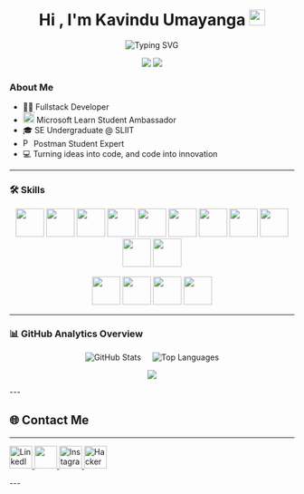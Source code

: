 <h1 align="center">Hi , I'm Kavindu Umayanga <img src="https://raw.githubusercontent.com/MartinHeinz/MartinHeinz/master/wave.gif" width="28px"/></h1>

<p align="center">
  <img src="https://readme-typing-svg.demolab.com?font=Fira+Code&pause=1000&color=1ae0ff&center=true&vCenter=true&width=435&lines=I'm+a+Full-Stack+Developer" alt="Typing SVG" />
</p>

<p align="center">
  <img src="https://img.shields.io/github/followers/kavinduumayanga?label=Follow&style=social" />
  <img src="https://img.shields.io/github/stars/kavinduumayanga?style=social" />
</p>


### About Me

- 👨‍💻 Fullstack Developer
- <img src="https://miro.medium.com/v2/resize:fit:1400/format:webp/1*fMCdGCokXoh8CECCD7j9Og.png" alt="Beta MLSA Badge" width="20"/> Microsoft Learn Student Ambassador 
- 🎓 SE Undergraduate @ SLIIT  
- <img src="https://cdn.iconscout.com/icon/free/png-512/free-postman-logo-icon-download-in-svg-png-gif-file-formats--technology-social-media-company-brand-vol-5-pack-logos-icons-2945092.png?f=webp&w=512" alt="Postman Logo" width="15"/> Postman Student Expert   
- 💻 Turning ideas into code, and code into innovation


---

### 🛠️ Skills

<p align="center">
  <img src="https://cdn.jsdelivr.net/gh/devicons/devicon/icons/html5/html5-original.svg" width="50" height="50"/>
  <img src="https://cdn.jsdelivr.net/gh/devicons/devicon/icons/css3/css3-original.svg" width="50" height="50"/>
  <img src="https://cdn.jsdelivr.net/gh/devicons/devicon/icons/javascript/javascript-original.svg" width="50" height="50"/>
  <img src="https://cdn.jsdelivr.net/gh/devicons/devicon/icons/typescript/typescript-original.svg" width="50" height="50"/>
  <img src="https://cdn.jsdelivr.net/gh/devicons/devicon/icons/react/react-original.svg" width="50" height="50"/>
  <img src="https://cdn.jsdelivr.net/gh/devicons/devicon/icons/nodejs/nodejs-original.svg" width="50" height="50"/>
  <img src="https://cdn.jsdelivr.net/gh/devicons/devicon/icons/express/express-original.svg" width="50" height="50"/>
  <img src="https://cdn.jsdelivr.net/gh/devicons/devicon/icons/mongodb/mongodb-original.svg" width="50" height="50"/>
  <img src="https://cdn.jsdelivr.net/gh/devicons/devicon/icons/mysql/mysql-original.svg" width="50" height="50"/>
  <img src="https://cdn.jsdelivr.net/gh/devicons/devicon/icons/python/python-original.svg" width="50" height="50"/>
  <img src="https://cdn.jsdelivr.net/gh/devicons/devicon/icons/java/java-original.svg" width="50" height="50"/>
</p>
<p align="center">
  <img src="https://cdn.jsdelivr.net/gh/devicons/devicon/icons/git/git-original.svg" width="50" height="50"/>
  <img src="https://cdn.jsdelivr.net/gh/devicons/devicon/icons/github/github-original.svg" width="50" height="50"/>
  <img src="https://cdn.jsdelivr.net/gh/devicons/devicon/icons/bootstrap/bootstrap-original.svg" width="50" height="50"/>
  <img src="https://cdn.jsdelivr.net/gh/devicons/devicon/icons/figma/figma-original.svg" width="50" height="50"/>
</p>

---

### 📊 GitHub Analytics Overview

<div align="center" style="display: flex; justify-content: center; gap: 20px; flex-wrap: wrap;">
  
  <!-- GitHub Stats Card -->
  <img src="https://github-readme-stats.vercel.app/api?username=kavinduumayanga&show_icons=true&hide_title=false&hide_rank=false&include_all_commits=true&count_private=true&theme=github_dark&hide_border=false&custom_title=Kavindu%20Umayanga's%20GitHub%20Stats" alt="GitHub Stats" />

  <!-- Most Used Languages Card -->
  <img src="https://github-readme-stats.vercel.app/api/top-langs/?username=kavinduumayanga&layout=compact&theme=github_dark&langs_count=8&hide_border=false&custom_title=Most%20Used%20Languages" alt="Top Languages" />

</div>

<!-- GitHub Streak (Centered) -->
<p align="center">
  <img src="https://streak-stats.demolab.com?user=kavinduumayanga&theme=highcontrast&hide_border=false&ring=ff8c00&fire=ff8c00&currStreakNum=ffffff&currStreakLabel=ff8c00&sideNums=ffffff&dates=cccccc" />
</p>
---

<h2 align="left">🌐 Contact Me</h2>
<hr/>

<p align="left">
  <a href="https://www.linkedin.com/in/kavindu-umayanga-93239b319" target="_blank">
    <img src="https://cdn.iconscout.com/icon/free/png-512/free-linkedin-icon-download-in-svg-png-gif-file-formats--social-network-media-pack-logos-icons-3357716.png?f=webp&w=512" alt="LinkedIn" width="40" height="40" />
  </a>

  <a href="https://www.facebook.com/kavindu.umayangana.79/" target="_blank">
    <img src="https://cdn.iconscout.com/icon/free/png-512/free-facebook-logo-icon-download-in-svg-png-gif-file-formats--meta-social-media-fb-apps-pack-logos-icons-8461536.png?f=webp&w=512" width="40" height="40" />
  </a>

  <a href="https://www.instagram.com/kavinduumayanga_/" target="_blank">
    <img src="https://cdn.iconscout.com/icon/free/png-512/free-instagram-logo-icon-download-in-svg-png-gif-file-formats--social-media-apps-pack-logos-icons-8461537.png?f=webp&w=512" alt="Instagram" width="40" height="40" />
  </a>

  <a href="https://cdn-1.webcatalog.io/catalog/hackerrank/hackerrank-icon-filled-256.webp?v=1714774596837" target="_blank">
    <img src="https://cdn.jsdelivr.net/gh/simple-icons/simple-icons/icons/hackerrank.svg" alt="HackerRank" width="40" height="40" />
  </a>
</p>
---
